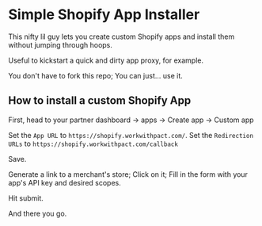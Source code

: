 
# Simple Shopify App Installer
This nifty lil guy lets you create custom Shopify apps and install them without jumping through hoops.

Useful to kickstart a quick and dirty app proxy, for example.

You don't have to fork this repo; You can just... use it.

## How to install a custom Shopify App

First, head to your partner dashboard -> apps -> Create app -> Custom app

Set the `App URL` to `https://shopify.workwithpact.com/`.
Set the `Redirection URLs` to `https://shopify.workwithpact.com/callback`

Save.

Generate a link to a merchant's store; Click on it; Fill in the form with your app's API key and desired scopes.

Hit submit.

And there you go.
